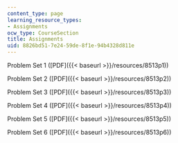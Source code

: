 ```yaml
---
content_type: page
learning_resource_types:
- Assignments
ocw_type: CourseSection
title: Assignments
uid: 8826bd51-7e24-59de-8f1e-94b4328d811e
---
```


Problem Set 1 ([PDF]({{< baseurl >}}/resources/8513p1))

Problem Set 2 ([PDF]({{< baseurl >}}/resources/8513p2))

Problem Set 3 ([PDF]({{< baseurl >}}/resources/8513p3))

Problem Set 4 ([PDF]({{< baseurl >}}/resources/8513p4))

Problem Set 5 ([PDF]({{< baseurl >}}/resources/8513p5))

Problem Set 6 ([PDF]({{< baseurl >}}/resources/8513p6))